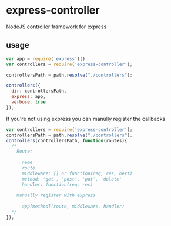 # express-controller

NodeJS controller framework for express

## usage

```javascript  
var app = require('express')()
var controllers = require('express-controller');

controllersPath = path.resolve("./controllers");

controllers({
  dir: controllersPath,
  express: app,
  verbose: true
});
```  

If you're not using express you can manully register the callbacks

```javascript  
var controllers = require('express-controller');
controllersPath = path.resolve("./controllers");
controllers(controllersPath, function(routes){ 
  /*
    Route:
    
      name
      route
      middleware: [] or function(req, res, next)
      method: 'get', 'post', 'put', 'delete'
      handler: function(req, res)
    
    Manually register with express
    
      app[method](route, middleware, handler)
  */
});
```

